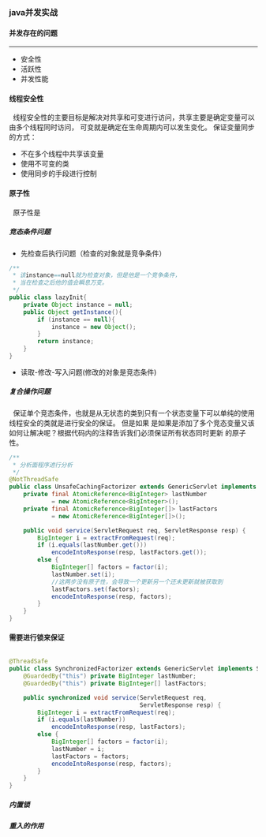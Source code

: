 ### java并发实战
#### 并发存在的问题
*** 
* 安全性
* 活跃性
* 并发性能

#### 线程安全性
&nbsp;&nbsp;线程安全性的主要目标是解决对共享和可变进行访问，共享主要是确定变量可以由多个线程同时访问，
可变就是确定在生命周期内可以发生变化。
保证变量同步的方式：
* 不在多个线程中共享该变量
* 使用不可变的类
* 使用同步的手段进行控制

#### 原子性
&nbsp;&nbsp;原子性是
##### 竞态条件问题
* 先检查后执行问题（检查的对象就是竞争条件）
```java
/**
 * 该instance==null就为检查对象，但是他是一个竞争条件，
 * 当在检查之后他的值会瞬息万变。
 */
public class lazyInit{
    private Object instance = null;
    public Object getInstance(){
        if (instance == null){
            instance = new Object();
        }
        return instance;
    } 
}

```
* 读取-修改-写入问题(修改的对象是竞态条件)
##### 复合操作问题
&nbsp;&nbsp;保证单个竞态条件，也就是从无状态的类到只有一个状态变量下可以单纯的使用线程安全的类就是进行安全的保证。
但是如果 是如果是添加了多个竞态变量又该如何让解决呢？根据代码内的注释告诉我们必须保证所有状态同时更新
的原子性。

```java
/**
 * 分析面程序进行分析
 */
@NotThreadSafe
public class UnsafeCachingFactorizer extends GenericServlet implements Servlet {
    private final AtomicReference<BigInteger> lastNumber
            = new AtomicReference<BigInteger>();
    private final AtomicReference<BigInteger[]> lastFactors
            = new AtomicReference<BigInteger[]>();

    public void service(ServletRequest req, ServletResponse resp) {
        BigInteger i = extractFromRequest(req);
        if (i.equals(lastNumber.get()))
            encodeIntoResponse(resp, lastFactors.get());
        else {
            BigInteger[] factors = factor(i);
            lastNumber.set(i);
            //这两步没有原子性，会导致一个更新另一个还未更新就被获取到
            lastFactors.set(factors);
            encodeIntoResponse(resp, factors);
        }
    }
}
```

#### 需要进行锁来保证
```java

@ThreadSafe
public class SynchronizedFactorizer extends GenericServlet implements Servlet {
    @GuardedBy("this") private BigInteger lastNumber;
    @GuardedBy("this") private BigInteger[] lastFactors;

    public synchronized void service(ServletRequest req,
                                     ServletResponse resp) {
        BigInteger i = extractFromRequest(req);
        if (i.equals(lastNumber))
            encodeIntoResponse(resp, lastFactors);
        else {
            BigInteger[] factors = factor(i);
            lastNumber = i;
            lastFactors = factors;
            encodeIntoResponse(resp, factors);
        }
    }
}
```
##### 内置锁
##### 重入的作用